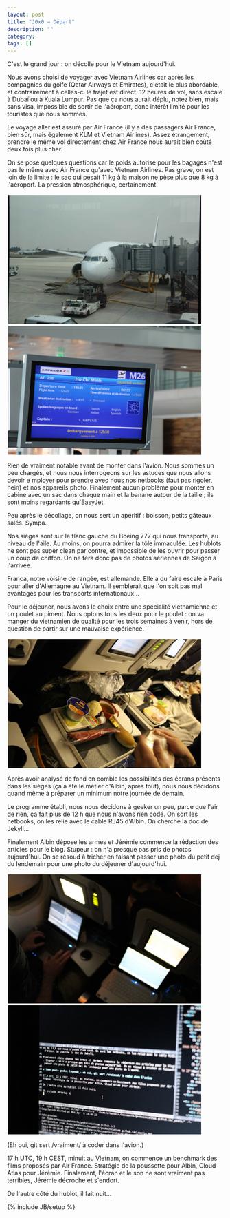 ```yaml
---
layout: post
title: "J0x0 — Départ"
description: ""
category:
tags: []
---
```

C'est le grand jour : on décolle pour le Vietnam aujourd'hui.

Nous avons choisi de voyager avec Vietnam Airlines car après les compagnies du golfe (Qatar Airways et Emirates), c'était le plus abordable, et contrairement à celles-ci le trajet est direct. 12 heures de vol, sans escale à Dubaï ou à Kuala Lumpur. Pas que ça nous aurait déplu, notez bien, mais sans visa, impossible de sortir de l'aéroport, donc intérêt limité pour les touristes que nous sommes.

Le voyage aller est assuré par Air France (il y a des passagers Air France, bien sûr, mais également KLM et Vietnam Airlines). Assez étrangement, prendre le même vol directement chez Air France nous aurait bien coûté deux fois plus cher.

On se pose quelques questions car le poids autorisé pour les bagages n'est pas le même avec Air France qu'avec Vietnam Airlines. Pas grave, on est loin de la limite : le sac qui pesait 11 kg à la maison ne pèse plus que 8 kg à l'aéroport. La pression atmosphérique, certainement.

<img src="/images/20130408-avion.jpg" style="height:300px;float:left;margin:2px" title="Notre Boeing 777 d'Air France" />
<img src="/images/20130408-affichage.jpg" style="height:300px;float:left;margin:2px" title="Embarquement imminent" />
<br style="clear:both"/>

Rien de vraiment notable avant de monter dans l'avion. Nous sommes un peu chargés, et nous nous interrogeons sur les astuces que nous allons devoir e
mployer pour prendre avec nous nos netbooks (faut pas rigoler, hein) et nos appareils photo. Finalement aucun problème pour monter en cabine avec un sac dans chaque main et la banane autour de la taille ; ils sont moins regardants qu'EasyJet.

Peu après le décollage, on nous sert un apéritif : boisson, petits gâteaux salés. Sympa.

Nos sièges sont sur le flanc gauche du Boeing 777 qui nous transporte, au niveau de l'aile. Au moins, on pourra admirer la tôle immaculée. Les hublots ne sont pas super clean par contre, et impossible de les ouvrir pour passer un coup de chiffon. On ne fera donc pas de photos aériennes de Saïgon à l'arrivée.

Franca, notre voisine de rangée, est allemande. Elle a du faire escale à Paris pour aller d'Allemagne au Vietnam. Il semblerait que l'on soit pas mal avantagés pour les transports internationaux…

Pour le déjeuner, nous avons le choix entre une spécialité vietnamienne et un poulet au piment. Nous optons tous les deux pour le poulet : on va manger du vietnamien de qualité pour les trois semaines à venir, hors de question de partir sur une mauvaise expérience.

<img src="/images/20130409-petit-dej-fake-dej.jpg" style="height:300px;float:left;margin:2px" title="On vous dira la vérité sur cette photo plus tard." />
<br style="clear:both"/>

Après avoir analysé de fond en comble les possibilités des écrans présents dans les sièges (ça a été le métier d'Albin, après tout), nous nous décidons quand même à préparer un minimum notre journée de demain.

Le programme établi, nous nous décidons à geeker un peu, parce que l'air de rien, ça fait plus de 12 h que nous n'avons rien codé. On sort les netbooks, on les relie avec le cable RJ45 d'Albin. On cherche la doc de Jekyll…

Finalement Albin dépose les armes et Jérémie commence la rédaction des articles pour le blog. Stupeur : on n'a presque pas pris de photos aujourd'hui. On se résoud à tricher en faisant passer une photo du petit dej du lendemain pour une photo du déjeuner d'aujourd'hui.

<img src="/images/20130408-geeks.jpg" style="height:300px;float:left;margin:2px" title="Notez la présence d'un cable RJ45 reliant les deux netbooks." />
<img src="/images/20130408-geeks-detail.jpg" style="height:300px;float:left;margin:2px" title="Le brouillon de l'article d'aujourd'hui" />
<br style="clear:both"/>

(Eh oui, git sert /vraiment/ à coder dans l'avion.)

17 h UTC, 19 h CEST, minuit au Vietnam, on commence un benchmark des films proposés par Air France. Stratégie de la poussette pour Albin, Cloud Atlas pour Jérémie. Finalement, l'écran et le son ne sont vraiment pas terribles, Jérémie décroche et s'endort.

De l'autre côté du hublot, il fait nuit…

{% include JB/setup %}
